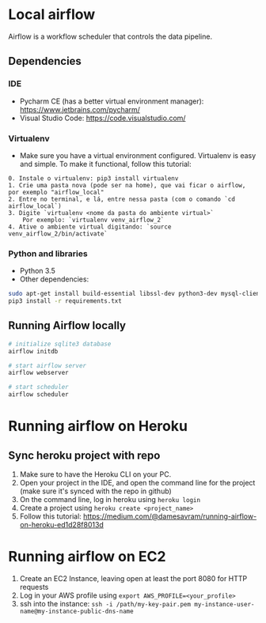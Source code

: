 # Local airflow
Airflow is a workflow scheduler that controls the data pipeline.


## Dependencies
### IDE
- Pycharm CE (has a better virtual environment manager): https://www.jetbrains.com/pycharm/
- Visual Studio Code: https://code.visualstudio.com/

### Virtualenv
- Make sure you have a virtual environment configured. Virtualenv is easy and simple. To make it functional, follow this tutorial:
```
0. Instale o virtualenv: pip3 install virtualenv
1. Crie uma pasta nova (pode ser na home), que vai ficar o airflow, por exemplo "airflow_local"
2. Entre no terminal, e lá, entre nessa pasta (com o comando `cd airflow_local`)
3. Digite `virtualenv <nome da pasta do ambiente virtual>`
    Por exemplo: `virtualenv venv_airflow_2`
4. Ative o ambiente virtual digitando: `source venv_airflow_2/bin/activate`
```


### Python and libraries
- Python 3.5
- Other dependencies:
```bash
sudo apt-get install build-essential libssl-dev python3-dev mysql-client libmysqlclient-dev
pip3 install -r requirements.txt
```

## Running Airflow locally
```bash
# initialize sqlite3 database
airflow initdb

# start airflow server
airflow webserver

# start scheduler
airflow scheduler
```

# Running airflow on Heroku

## Sync heroku project with repo
1. Make sure to have the Heroku CLI on your PC.
2. Open your project in the IDE, and open the command line for the project (make sure it's synced with the repo in github)
3. On the command line, log in heroku using `heroku login`
4. Create a project using `heroku create <project_name>`
5. Follow this tutorial: https://medium.com/@damesavram/running-airflow-on-heroku-ed1d28f8013d


# Running airflow on EC2

1. Create an EC2 Instance, leaving open at least the port 8080 for HTTP requests
2. Log in your AWS profile using `export AWS_PROFILE=<your_profile>`
3. ssh into the instance: `ssh -i /path/my-key-pair.pem my-instance-user-name@my-instance-public-dns-name`
